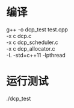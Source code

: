 # 编译
g++ -o dcp_test test.cpp \
    -x c dcp.c \
    -x c dcp_scheduler.c \
    -x c dcp_allocator.c \
    -I. -std=c++11 -lpthread

# 运行测试
./dcp_test
